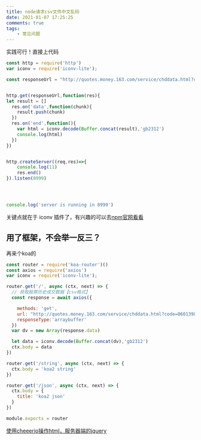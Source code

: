 ```yaml
---
title: node请求csv文件中文乱码
date: 2021-01-07 17:25:25
comments: true
tags:
	- 常见问题
---
```



实践可行！直接上代码

``` javascript
const http = require('http')
var iconv = require('iconv-lite');

const responseUrl = "http://quotes.money.163.com/service/chddata.html?code=0601398&start=20201201&end=20210106"


http.get(responseUrl,function(res){
let result = []
  res.on('data',function(chunk){
    result.push(chunk)
  })
  res.on('end',function(){
    var html = iconv.decode(Buffer.concat(result),'gb2312')
    console.log(html)
  })
})


http.createServer((req,res)=>{
    console.log(11)
    res.end()
}).listen(8999)




console.log('server is running in 8999')
```

关键点就在于 iconv 插件了，有兴趣的可以去[npm官网看看](https://www.npmjs.com/package/iconv-lite)





## 用了框架，不会举一反三？

再来个koa的
```javascript
const router = require('koa-router')()
const axios = require('axios')
var iconv = require('iconv-lite');

router.get('/', async (ctx, next) => {
  // 获取股票历史成交数据【csv格式】
  const response = await axios({

    methods: 'get',
    url: "http://quotes.money.163.com/service/chddata.html?code=0601398&start=20201201&end=20210106",
    responseType:'arraybuffer'
  })
  var dv = new Array(response.data)

  let data = iconv.decode(Buffer.concat(dv),'gb2312')
  ctx.body = data
})

router.get('/string', async (ctx, next) => {
  ctx.body = 'koa2 string'
})

router.get('/json', async (ctx, next) => {
  ctx.body = {
    title: 'koa2 json'
  }
})

module.exports = router

```


[使用cheeerio操作html，服务器端的jquery](https://github.com/cheeriojs/cheerio/wiki/Chinese-README)